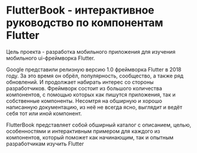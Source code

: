# FlutterBook - интерактивное руководство по компонентам Flutter

Цель проекта - разработка мобильного приложения для изучения мобильного ui-фреймворка Flutter.

Google представили релизную версию 1.0 фреймворка Flutter в 2018 году. За это время он обрёл, популярность, сообщество, а также ряд обновлений. И продолжает набирать интерес со стороны разработчиков. Фреймворк состоит из большого количества компонентов, с помощью которых как пишутся приложения, так и собственные компоненты. Несомтря на обширную и хорошо написанную документацию, из неё не всегда ясно, выглядит и ведёт себя тот или иной компонент.

FlutterBook представляет собой обширный каталог с описанием, целью, особенностями и интерактивным примером для каждого из компонентов, который поможет как начинающим, так и опытным разработчикам изучить Flutter
